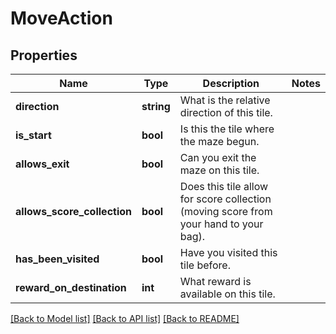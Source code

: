 # MoveAction

## Properties
Name | Type | Description | Notes
------------ | ------------- | ------------- | -------------
**direction** | **string** | What is the relative direction of this tile. | 
**is_start** | **bool** | Is this the tile where the maze begun. | 
**allows_exit** | **bool** | Can you exit the maze on this tile. | 
**allows_score_collection** | **bool** | Does this tile allow for score collection (moving score from your hand to your bag). | 
**has_been_visited** | **bool** | Have you visited this tile before. | 
**reward_on_destination** | **int** | What reward is available on this tile. | 

[[Back to Model list]](../README.md#documentation-for-models) [[Back to API list]](../README.md#documentation-for-api-endpoints) [[Back to README]](../README.md)


